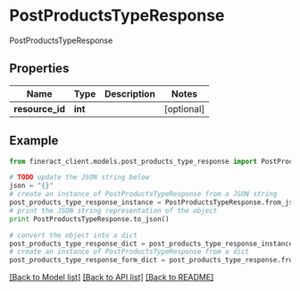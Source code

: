 # PostProductsTypeResponse

PostProductsTypeResponse

## Properties

Name | Type | Description | Notes
------------ | ------------- | ------------- | -------------
**resource_id** | **int** |  | [optional] 

## Example

```python
from fineract_client.models.post_products_type_response import PostProductsTypeResponse

# TODO update the JSON string below
json = "{}"
# create an instance of PostProductsTypeResponse from a JSON string
post_products_type_response_instance = PostProductsTypeResponse.from_json(json)
# print the JSON string representation of the object
print PostProductsTypeResponse.to_json()

# convert the object into a dict
post_products_type_response_dict = post_products_type_response_instance.to_dict()
# create an instance of PostProductsTypeResponse from a dict
post_products_type_response_form_dict = post_products_type_response.from_dict(post_products_type_response_dict)
```
[[Back to Model list]](../README.md#documentation-for-models) [[Back to API list]](../README.md#documentation-for-api-endpoints) [[Back to README]](../README.md)


